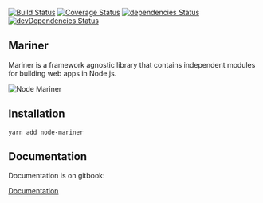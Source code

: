 [![Build Status](https://travis-ci.org/radenkovic/node-mariner.svg?branch=master)](https://travis-ci.org/radenkovic/node-mariner) [![Coverage Status](https://coveralls.io/repos/github/radenkovic/node-mariner/badge.svg)](https://coveralls.io/github/radenkovic/node-mariner) [![dependencies Status](https://david-dm.org/radenkovic/node-mariner/status.svg)](https://david-dm.org/radenkovic/node-mariner) [![devDependencies Status](https://david-dm.org/radenkovic/node-mariner/dev-status.svg)](https://david-dm.org/radenkovic/node-mariner?type=dev)

## Mariner

Mariner is a framework agnostic library that contains independent modules for building web apps in Node.js.

![Node Mariner](https://i.imgur.com/KlTtKFY.png)


## Installation

```
yarn add node-mariner
```


## Documentation

Documentation is on gitbook:

[Documentation](https://marinerjs.com/)



